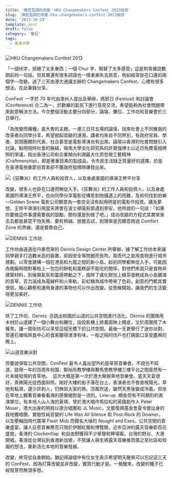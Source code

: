 ```yaml
---
title: '陳腔濫調的改變：HKU Changemakers Confest 2013後感'
slug: '陳腔濫調的改變-hku-changemakers-confest-2013後感'
date: '2013-10-29'
template: post
draft: false
category: '筆記'
tags:
  - 香港大學
---
```


![HKU Changemakers Confest 2013](/media/evernote-1-2.jpg)

「一個伏字，拒絕了太多東西；一個 Chur 字，取替了太多感受」這是刺青雜誌數期前的一句話。但其實還有很多詞語也一樣漸漸失去原意，例如經常掛在口邊的兩個字—改變。過了三天由港大通識主辦的 Changemakers Confest，心裡有很多想法，在此筆錄分享。

ConFest  一字於 70 年代由澳州人提出及舉辦，將節日 (Festival) 和討論會 (Conference) 合二為一，於歡樂的氣氛下進行意見交流，希望能夠為社會問題帶來創意解決方法。今次整個活動主要分四部分，論壇、攤位、工作坊和音樂會於三日舉行。

「為改變而播種」是大會的主題，一連三日共五場的論壇，找來社會上不同層面的改革者向同學分享，希望掀起改變的漣漪。講者均來自不同界別，有政府官員、學者、民間團體的代表、社企甚至是電影導演也有出席。論壇以香港的社會問題引入討論，點明現時社會的癥結，嶺南大學文化研究系的許寶強博士以近日免費電視牌照的爭議，指出香港公司和企業傾向利潤最大化而忽視工藝精神(Craftmenship)，即是著重質素的製成品，令市民生活缺乏質量好的選擇，於是在香港電視重節目質素卻不獲政府發牌時爆發出來。

![《狂舞派》的工作人員和投資人，以及身處美國的導演王修平分享](/media/evernote-1-5.jpg)

改變，很多人也掛在口邊而無從入手。《狂舞派》的工作人員和投資人，以及身處美國的導演王修平，也向同學分享電影從構思到拍攝遇上的困難，及如何找到伯樂—Golden Scene 電影公司願意為一套完全沒有起用明星的電影作投資。講及夢想，王修平導演引用當天將會在波士頓電影節遇到李安，他所說的一句話：「如果你要做這件事還需要我的鼓勵，那你還是別做了吧。」成功改變的方程式其實來來去去都是甚麼不怕失敗、要有熱誠、放膽去試，到頭來是否願意跨過 Comfort Zone 的界線，還是要靠自己。

![DENNIS 工作坊](/media/evernote-1-4.jpg)

工作坊由遠道從丹麥而來的 Dennis Design Center 所舉辦，據了解工作坊本來讓同學親手打造數米高的裝置，卻因安全等問題而告吹。取而代之是用食物進行城市規劃，以零食建構一個在港島和九龍之間的新小島。起初同學都無從入手，可能因為晚飯時間對著枱上一包包的餅乾和蛋糕卻不能吃的關係，對他們來說只是食物非建築材料，到後期氣氛和靈感帶動之下，搗碎了威化餅加上綠茶蛋糕成為小島鋪滿的青草，百力滋成為電線杆和火車軌，彩虹糖為城市帶來了色彩。創意的門檻其實很低，細心觀察和運用身邊的事物也可以作出改變，從思維開始，讓我們的生活變得更加美好。

![DENNIS 工作坊](/media/evernote-1-3.jpg)

除了工作坊，Dennis  亦跳出校園於山道的公共空間進行活化。Dennis 的團隊用木材於山道建了一個小舞台和攤位，設投影機上將畫面映上橋底，又於周圍搭了木檯凳，讓一眾街坊可以享受這個天橋下的公共空間。最後一天更舉行了迷你派對，旁邊石塘咀熟食中心的食客聽得津津有味，一街之隔的住戶也打開窗口享受盡興的晚上。

![山道音樂派對](/media/evernote-1-6.jpg)

但要說爭取公共空間，ConFest 最令人喜出望外的是草原音樂會。不說也不知道，啟用一年的百周年校園，鄭裕彤教學樓與賽馬會教學樓三樓平台之間竟然有一片未被發現的青草地。  這次大概是第一次於港大舉辦草地音樂會。當天天氣很好，熹微陽光從西面斜照，剛好大樓的影子落在台上，表演者也不會直視陽光。草地有點濕，還少許刺人，仍無阻大家的熱。涼風吹送，雖然天黑後變成冷風，但坐在草地上聽著音樂看看海的感覺絕對是一流的。Line-up  頗長但有不同類別的表演單位，有本地人山人海的黃靖，曾於港大唱作馬拉松的英國創作人 Peter Moser，港大出身的明我以德合唱團和 JL Music，文藝復興基金會夏令營出身的我地獨唱團，實驗性純音變的 Life Was All Silence 和 Post-Rock 的 Downer，以及壓軸因時代廣場 Flash Mob 而聲名大噪的 Nought and Exes。公共空間的音樂盛宴，讓人反思音樂應否只限於伊館紅館和博覽館，近年亞洲的露天音樂節百花盛放，香港的 Clockenflap  和自由野獲得不少掌聲和捧場客。台灣的野台、大港開唱，春浪從台灣玩到香港新加坡，不禁讓人萌生將露天音樂推而廣之至社區和校園的想法，重新活化本地的音樂發展。

改變，終究從自身開始。猶記得論壇中有位女生表示希望明天醒來可以忘記這三天的 ConFest，因為打算改變並非改變，實質行動才是。一覺醒來，改變的種子已經發芽而無須多想。
